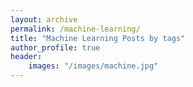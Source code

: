```yaml
---
layout: archive
permalink: /machine-learning/
title: "Machine Learning Posts by tags"
author_profile: true
header: 
    images: "/images/machine.jpg"
---
```

